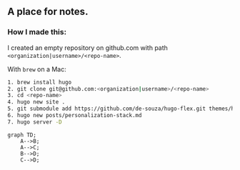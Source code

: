 ## A place for notes.

### How I made this:

I created an empty repository on github.com with path `<organization|username>/<repo-name>`.

With `brew` on a Mac:

```bash
1. brew install hugo
2. git clone git@github.com:<organization|username>/<repo-name>
3. cd <repo-name>
4. hugo new site .
5. git submodule add https://github.com/de-souza/hugo-flex.git themes/hugo-flex
6. hugo new posts/personalization-stack.md
7. hugo server -D
```


```mermaid
graph TD;
    A-->B;
    A-->C;
    B-->D;
    C-->D;
```
